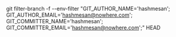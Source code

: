 git filter-branch -f --env-filter "GIT_AUTHOR_NAME='hashmesan'; GIT_AUTHOR_EMAIL='hashmesan@nowhere.com'; GIT_COMMITTER_NAME='hashmesan'; GIT_COMMITTER_EMAIL='hashmesan@nowhere.com';" HEAD

